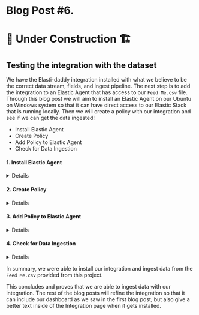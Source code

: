 # Blog Post #6.
# 🚧 Under Construction 🏗️
## Testing the integration with the dataset

We have the Elasti-daddy integration installed with what we believe to be the correct data stream, fields, and ingest pipeline.
The next step is to add the integration to an Elastic Agent that has access to our `Feed Me.csv` file. Through this blog post we
will aim to install an Elastic Agent on our Ubuntu on Windows system so that it can have direct access to our Elastic Stack that
is running locally. Then we will create a policy with our integration and see if we can get the data ingested!

- Install Elastic Agent
- Create Policy
- Add Policy to Elastic Agent
- Check for Data Ingestion

#### 1. Install Elastic Agent
<details>

We will install the Elastic Agent before adding our policy that includes our Integration inside of it. To do this, we will be making
a few changes to the Fleet server to ensure that our Ubuntu on Windows can communicate with the Elastic Stack that was stood up by
the `elastic-package` tool. 

⚠️ Note: As I was going through this blog, I found out my date was over a day off. You can check the date of your Ubuntu on Windows by running `date` and reviewing the output. If it is incorrect, please execute `sudo hwclock -s` in your terminal to correct this.

We need to adjust the profile of the `elastic-package` tool to have Elasticsearch listen on 127.0.0.1:9200. To do this, I modified my profile here:

```bash
/home/napsta/.elastic-package/profiles/default/stack/snapshot.yml
```

⚠️ Note: You will need to change `napsta` to your username in your environment.

Then I tweaked the line `- "ELASTICSEARCH_HOST=https://elasticsearch:9200"` and `"FLEET_SERVER_ELASTICSEARCH_HOST=https://127.0.0.1:9200"` to 127.0.0.1:

```bash
...snipped for brevity...
environment:
    - "ELASTICSEARCH_HOST=https://127.0.0.1:9200"
    - "FLEET_SERVER_CERT=/etc/ssl/elastic-agent/cert.pem"
    - "FLEET_SERVER_CERT_KEY=/etc/ssl/elastic-agent/key.pem"
    - "FLEET_SERVER_ELASTICSEARCH_HOST=https://127.0.0.1:9200"
...snipped for brevity...
```

After I made these changes, I then saved them and took the stack down and brought it back up as we have done in the past.

```bash
elastic-package stack down
elastic-package stack up -d -v --version=8.8.1
elastic-package stack up -v -d --services package-registry
```

Now, let us adjust our Fleet settings so we can install our Elastic Agent on Ubuntu. Navigate to the Fleet Settings and add a new Fleet server and Elasticsearch server that the agent will be
able to connect to.

⚠️ Note: We are not creating a new Fleet server or Elasticsearch server, but instead we are using their IP addresses instead of their
DNS names because I don't know how to route the DNS names to the host :). This is a simple work around for now. Also, make sure that
when you add the Fleet Server that you make it the default server.

![image](https://github.com/nicpenning/Elasti-daddy/assets/5582679/aadec97b-0384-481e-8c91-840afb25ce85)

Again, note that we don't need to install a new Fleet server, we are just giving the Agents another way to connect to the current one.

Here is what your configuration should look like after the changes:

![image](https://github.com/nicpenning/Elasti-daddy/assets/5582679/06aeb39e-8238-4cd0-8f8e-97ae14c05039)

The caveat for the Elasticsearch server that we added is that you need to also copy the fingerprint from the current configuration:

https://github.com/nicpenning/Elasti-daddy/assets/5582679/e552e8f5-11fd-4633-a4fb-f10fd8fd2181

After that, let us adjust the policy to use our new Elasticsearch and Fleet servers.

Do this in the policy by selecting our `Local Host Elasticsearch` output:

https://github.com/nicpenning/Elasti-daddy/assets/5582679/4f7bcc20-b9cc-4e55-aeb1-a46b4c8b5ee9

Once those steps are completed, it is time to install our Elastic Agent.

Go back to Fleet and then click on Add Agent:

![image](https://github.com/nicpenning/Elasti-daddy/assets/5582679/0aa39fa2-45fe-49c8-bf0b-2cbf0d1b2495)

There will be a flyout and most likely will have the Linux installation already selected:

![image](https://github.com/nicpenning/Elasti-daddy/assets/5582679/0e1b4e40-8ade-4582-a7a6-7f5aae0d3e35)

Make sure that the command is using https://127.0.0.1:8220 and **not** https://fleet-server:8220.

Copy the commands and put them in a text editor or run them one by one.

Please note, we need to adjust the last install command to use `--insecure` because we added a fleet server without
managing the encryption. So the command to install will look something like this:

```bash
sudo ./elastic-agent install --url=https://127.0.0.1:8220 --enrollment-token={Your token goes here}= --insecure
```

Here is what it looked like to install in my terminal:

```bash
curl -L -O https://artifacts.elastic.co/downloads/beats/elastic-agent/elastic-agent-8.8.1-linux-x86_64.tar.gz
tar xzvf elastic-agent-8.8.1-linux-x86_64.tar.gz
cd elastic-agent-8.8.1-linux-x86_64
sudo ./elastic-agent install --url=https://127.0.0.1:8220 --enrollment-token={Your enrollment token} --insecure
  % Total    % Received % Xferd  Average Speed   Time    Time     Time  Current
                                 Dload  Upload   Total   Spent    Left  Speed
100  513M  100  513M    0     0  19.8M      0  0:00:25  0:00:25 --:--:-- 20.5M
elastic-agent-8.8.1-linux-x86_64/NOTICE.txt
elastic-agent-8.8.1-linux-x86_64/README.md
...snipped for brevity...
Elastic Agent will be installed at /opt/Elastic/Agent and will run as a service. Do you want to continue? [Y/n]:Y
{"log.level":"warn","@timestamp":"2023-07-07T10:25:25.003-0500","log.logger":"tls","log.origin":{"file.name":"tlscommon/tls_config.go","file.line":104},"message":"SSL/TLS verifications disabled.","ecs.version":"1.6.0"}
{"log.level":"info","@timestamp":"2023-07-07T10:25:25.870-0500","log.origin":{"file.name":"cmd/enroll_cmd.go","file.line":478},"message":"Starting enrollment to URL: https://127.0.0.1:8220/","ecs.version":"1.6.0"}
{"log.level":"warn","@timestamp":"2023-07-07T10:25:26.086-0500","log.logger":"tls","log.origin":{"file.name":"tlscommon/tls_config.go","file.line":104},"message":"SSL/TLS verifications disabled.","ecs.version":"1.6.0"}
{"log.level":"info","@timestamp":"2023-07-07T10:25:26.935-0500","log.origin":{"file.name":"cmd/enroll_cmd.go","file.line":276},"message":"Successfully triggered restart on running Elastic Agent.","ecs.version":"1.6.0"}
Successfully enrolled the Elastic Agent.
Elastic Agent has been successfully installed.
```

If we are successful, we should see a healthy agent show up in our Fleet:

![image](https://github.com/nicpenning/Elasti-daddy/assets/5582679/1263cd9b-17e3-43a8-8d77-e15e7f5e4fee)

Success!

Now let us check back on our agent to see if we are seeing any events from the basic system integration that is currently deployed. To do this we will navigate
to Discover:

![image](https://github.com/nicpenning/Elasti-daddy/assets/5582679/2b3eb73d-5b97-41d7-9588-0534130f4021)

Then we need to filter out the other two agents that are already deployed that are sending logs to the stack by excluding these agent names:

![image](https://github.com/nicpenning/Elasti-daddy/assets/5582679/2198f8c8-cb7c-48c1-868f-62887bcf1e91)

Now we should remain with some events from today in Discover for our agent using the default `System` integration:

![image](https://github.com/nicpenning/Elasti-daddy/assets/5582679/9accc9c0-f0b3-4ce9-8a54-db01372472ea)

Success!

</details>

#### 2. Create Policy
<details>

Starting at the main Fleet page, let us add a new policy called `Feed Me`:

![image](https://github.com/nicpenning/Elasti-daddy/assets/5582679/4aa575e1-0310-4410-a1f8-072861b23e0f)

![image](https://github.com/nicpenning/Elasti-daddy/assets/5582679/7eddb266-ae7f-4523-afce-a854fefc34f2)

Now we should see that our policy was created:

![image](https://github.com/nicpenning/Elasti-daddy/assets/5582679/ccf33e0c-0d1f-4657-8f8e-d695b793afa1)

⚠️ Note: We made need to set the settings of the Policy to use our Localhost Elasticsearch and Fleet server like we did with the System Integration
if we did not make them the defaults. So go ahead and do that now by clicking on our newly created policy:

![image](https://github.com/nicpenning/Elasti-daddy/assets/5582679/52b5eb51-9765-410c-b3b1-569adb1490ce)

After you do the above then go back to the Integrations Tab then click Add Integration:

![image](https://github.com/nicpenning/Elasti-daddy/assets/5582679/75e1af56-0cce-4e26-9ca4-68829eb4e7c2)

![image](https://github.com/nicpenning/Elasti-daddy/assets/5582679/d6f4ef45-cd92-4e66-9a54-aca6bdc1b7d9)

Make sure you have Display Beta Integrations enabled and then search for our Elasti-daddy Integration:

![image](https://github.com/nicpenning/Elasti-daddy/assets/5582679/e54c4c53-38ea-4c0a-ba2a-e618e284c4f0)

Now click on the integration then click `Add- Elasti-daddy`

![image](https://github.com/nicpenning/Elasti-daddy/assets/5582679/ef522d26-8668-4597-b9ce-53faeb2de593)

We can leave most of the defaults but make sure that the Existing Hosts is selected with our new Policy name of Feed Me is the selected option then
click `Save and Continue`:

![image](https://github.com/nicpenning/Elasti-daddy/assets/5582679/c99a007f-9f59-4b80-9d4e-6740b98b56b1)

Lastly, click `Add Elastic Agent later` since we will do that in the next step:

![image](https://github.com/nicpenning/Elasti-daddy/assets/5582679/2e45fcf0-c039-462d-905a-4fc36ddaf89f)

</details>

#### 3. Add Policy to Elastic Agent
<details>
Now is the time to add our Policy that contains our Integration. From the Fleet Agents page, select the `...` under actions beside our Ubuntu host and
then select `Assign to new policy`:

![image](https://github.com/nicpenning/Elasti-daddy/assets/5582679/2282f6b2-58bd-41bf-b54c-1be8de711151)

A dialog box will pop up where we can then select your `Feed Me` policy then click `Assign Policy`:

https://github.com/nicpenning/Elasti-daddy/assets/5582679/3b25ee19-0d8d-45b2-91fd-1ea7047c39c3

We should now see our host with the new policy:

![image](https://github.com/nicpenning/Elasti-daddy/assets/5582679/300a2237-7486-49e3-a48e-56609f47958b)

</details>

#### 4. Check for Data Ingestion
<details>

Now it is time to see if our Integration can ingest data from the `Feed Me.csv` file.

If you remember correctly, we made the default location for the file path `~/feed_me.csv` which immediately tells us that this integration will be looking for
a file that does not current exist. So instead, we will update our integration to where the current file currently exists and with it's current name.

You can move the file and name it whatever you wish but I will use the following directory to ingest the data:

```bash
napsta@el33t-b00k-1:~/GitHub/Elasti-daddy/Data$ ls
'Feed Me.csv'
```

This means we will need to update the Integration to use `~/GitHub/Elasti-daddy/Data/Feed Me.csv`.

I will go back to Feed Me Policy and edit the integration.

![image](https://github.com/nicpenning/Elasti-daddy/assets/5582679/6e72695d-0337-4aad-a716-0dd460d6d20f)

![image](https://github.com/nicpenning/Elasti-daddy/assets/5582679/85db0247-9a42-4e6d-a2c9-dc1229d3131b)

![image](https://github.com/nicpenning/Elasti-daddy/assets/5582679/b69aa92c-9947-4d94-ac9b-cba9ac32af37)

This will correct the health of the agent, however, I had an oversight on the relative path that I had selected for our `Feed Me.csv`.
It is worth mentioned that the Elastic Agent runs as a root or system user, so that relative path will not work for us. So instead, we
will put in the full path for the file we wish to ingest:

```
napsta@el33t-b00k-1:~/GitHub/Elasti-daddy/Data$ find $(pwd) -name Feed\ Me.csv
/home/napsta/GitHub/Elasti-daddy/Data/Feed Me.csv
```

Your output will be different based on your user name if you are following along. Otherwise, you can move the file to a directory like `/tmp/feed_me.csv`
instead and then put that as the path in the integration for ingest. I chose to use this GitHub path since I will want to make changes to the file and not 
have to worry about copying the file to a different directory everytime I have a new change.

I will update the integration again to see what happens.

![image](https://github.com/nicpenning/Elasti-daddy/assets/5582679/bd02de73-3228-49a5-9d60-e593678cdc92)

After we point to our path of our file, let us check `Discover` and use the search bar to find our data stream by entering in this filter: `data_stream.dataset :"elasti_daddy.feed_me" and then selecting `Last 90 days` to make sure we hit our date and timestamps for the data set:

![image](https://github.com/nicpenning/Elasti-daddy/assets/5582679/e40d5224-3643-4643-9ebc-aca07f3066ed)

# 🎉 Wow, we did it! 

![image](https://github.com/nicpenning/Elasti-daddy/assets/5582679/15bd5c44-a5be-477b-95bc-9c22fc2f01f8)

We have over 300 events at this time of writing and the dataset that we used. Let us check out a sample event to see if the fields contain the data 
that we expected by clicking on the expand (arrows) button on the left hand side of an event:

![image](https://github.com/nicpenning/Elasti-daddy/assets/5582679/229fd6dc-7a0b-4c85-9cf6-8eb7997b8f0e)

Above we can see our `Amount` field. But we also see a `?` which means that we need to refresh our page in our browser so that Kibana can provide the correct
data view mapping that we had set in our index template. We are using the default logs-* data view which is what caused this.

After refreshing, and scrolling through the document, we can see that our fields have the proper mappings!

![image](https://github.com/nicpenning/Elasti-daddy/assets/5582679/20914121-883b-4aa6-8c76-3681fa33150c)

The last thing we will do to wrap up this post is select all of the fields that we had created as custom fields to show them as columns in `Discover`. 
To do this, we can click on the icon to the left of the document count to expand the window:

![image](https://github.com/nicpenning/Elasti-daddy/assets/5582679/28ae41ee-1b81-451d-b7fa-f51ba537376c)

Then hover over the fields we want to add as columns and hit the `+` sign and see them add to the right hand side as columns.

We can then reorganize them to get a better idea of how the data lives in the CSV which makes it easier to interpret.

https://github.com/nicpenning/Elasti-daddy/assets/5582679/3bd3ff77-0618-40dd-919e-6dc79d56255e

As we scroll through the data, it appears that most of the columns have data as they are expected to.

![image](https://github.com/nicpenning/Elasti-daddy/assets/5582679/f7738a69-b9ed-46e8-bb17-466d1f8f0036)

</details>

In summary, we were able to install our integration and ingest data from the `Feed Me.csv` provided from this project.

This concludes and proves that we are able to ingest data with our integration. The rest of the blog posts will refine the integration so that it can include
our dashboard as we saw in the first blog post, but also give a better text inside of the Integration page when it gets installed.
